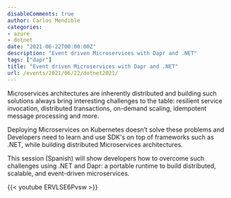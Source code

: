 ```yaml
---
disableComments: true
author: Carlos Mendible
categories:
- azure
- dotnet
date: "2021-06-22T00:00:00Z"
description: "Event driven Microservices with Dapr and .NET"
tags: ["dapr"]
title: "Event driven Microservices with Dapr and .NET"
url: /events/2021/06/22/dotnet2021/
---
```


Microservices architectures are inherently distributed and building such solutions always bring interesting challenges to the table: resilient service invocation, distributed transactions, on-demand scaling, idempotent message processing and more.

Deploying Microservices on Kubernetes doesn’t solve these problems and Developers need to learn and use SDK's on top of frameworks such as .NET, while building distributed Microservices architectures.

This session (Spanish) will show developers how  to overcome such challenges using .NET and Dapr: a portable runtime to build distributed, scalable, and event-driven microservices.

{{< youtube ERVLSE6Pvsw >}}
